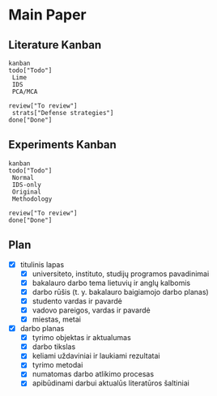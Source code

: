 # Main Paper

## Literature Kanban
```mermaid
kanban
todo["Todo"]
 Lime
 IDS
 PCA/MCA

review["To review"]
 strats["Defense strategies"]
done["Done"]
```

## Experiments Kanban
```mermaid
kanban
todo["Todo"]
 Normal
 IDS-only
 Original
 Methodology

review["To review"]
done["Done"]
```

## Plan

- [x] titulinis lapas
  - [x]  universiteto, instituto, studijų programos pavadinimai
  - [x]  bakalauro darbo tema lietuvių ir anglų kalbomis
  - [x]  darbo rūšis (t. y. bakalauro baigiamojo darbo planas)
  - [x]  studento vardas ir pavardė
  - [x]  vadovo pareigos, vardas ir pavardė
  - [x]  miestas, metai
- [x] darbo planas
  - [x]  tyrimo objektas ir aktualumas
  - [x]  darbo tikslas
  - [x]  keliami uždaviniai ir laukiami rezultatai
  - [x]  tyrimo metodai
  - [x]  numatomas darbo atlikimo procesas
  - [x]  apibūdinami darbui aktualūs literatūros šaltiniai